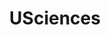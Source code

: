 ---
layout: guide
title: USciences
cover: /images/cover-usciences.jpg
permalink: /usciences/
lat: 39.9468299
lon: -75.2092919
bearing: 9
zone: CC
methods:
- mode: trolley
  name: Trolley Routes 11, 36, 13, 34
  frequency: Every 15-30 minutes
  route: 13th Street Station to West Philadelphia
  station: Throughout Baltimore, Chester, and Woodland Avenues
  address: Baltimore Ave & 42nd St, Phladelphia
  lat: 39.9468299
  lon: -75.2092919
  bearing: 9
  destinations:
    - 30th Street Station
    - Center City Philadelphia
    - Train/Bus to New York City
    - Train to Philadelphia International Airport
    - Shopping Destinations
    - Museums, Art, and Cultural Venues
- mode: mfl
  name: Market-Frankford Line
  frequency: Every 10 minutes or less
  route: 69th Street Station to Frankford Station
  station: 30th Street Station
  address: 3101 Market St, Upper Darby, PA 19082
  lat: 39.9548968
  lon: -75.1833621
  bearing: 9
  destinations:
    - FREE Transfer from Trolley Routes 11, 36, 13, 34 to Market Frankford Line at 30th Street!
    - The Market Frankford Line is a high speed subway/elevated line serving neighborhoods.
    - West Philadelphia, University City, Center City, Old City, and North Philadelphia.
- mode: bsl
  name: Broad Street Line
  frequency: Every 10 minutes or less
  route: Fern Rock Station to AT&T Station
  station: City Hall - 15th Street Station
  address: 1500 Market St, Upper Darby, PA 19082
  lat: 39.952502
  lon: -75.1675577
  bearing: 9
  destinations:
    - FREE Transfer from Trolley Routes 11, 36, 13, 34 to Market Frankford Line at 15th Street!
    - The Broad Street Line is a high speed subway line serving neighborhoods.
    - South Philadelphia, North Philadelphia, Temple University, South Street, and Sports Stadiums.

---